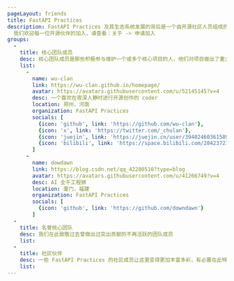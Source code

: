 ```yaml
---
pageLayout: friends
title: FastAPI Practices
description: FastAPI Practices 及其生态系统发展的背后是一个由开源社区人员组成的团队，我们对团队中的任何成员以及所有的关注者都致以崇高的敬意；
  我们欢迎每一位开源伙伴的加入，请查看：关于 -> 申请加入
groups:
  -
    title: 核心团队成员
    desc: 核心团队成员是那些积极参与维护一个或多个核心项目的人，他们对项目做出了重大贡献
    list:
      -
        name: wu-clan
        link: https://wu-clan.github.io/homepage/
        avatar: https://avatars.githubusercontent.com/u/52145145?v=4
        desc: 一个喜欢在夜深人静时进行开源创作的 coder
        location: 郑州，河南
        organization: FastAPI Practices
        socials: [
          {icon: 'github', link: 'https://github.com/wu-clan'},
          {icon: 'x', link: 'https://twitter.com/_chulan'},
          {icon: 'juejin', link: 'https://juejin.cn/user/3940246036158974'},
          {icon: 'bilibili', link: 'https://space.bilibili.com/284237214'}
        ]
      -
        name: dowdawn
        link: https://blog.csdn.net/qq_42280510?type=blog
        avatar: https://avatars.githubusercontent.com/u/41266749?v=4
        desc: AI 全干工程狮
        location: 厦门，福建
        organization: FastAPI Practices
        socials: [
          {icon: 'github', link: 'https://github.com/downdawn'}
        ]
  - 
    title: 名誉核心团队
    desc: 我们在此致敬过去曾做出过突出贡献的不再活跃的团队成员
    list:
  - 
    title: 社区伙伴
    desc: 一些 FastAPI Practices 的社区成员让这里变得更加丰富多彩，有必要在此特别提及。我们与这些主要合作伙伴建立了更加亲密的关系，经常与他们就即将到来的功能和新闻展开协作
    list:
---
```

